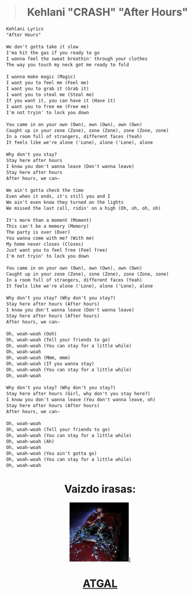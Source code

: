 <center>

># **Kehlani "CRASH" "After Hours"**     </center>
>
>```
> Kehlani Lyrics
> "After Hours"
>
> We don't gotta take it slow
> I'ma hit the gas if you ready to go
> I wanna feel the sweat breathin' through your clothes
> The way you touch my neck got me ready to fold
>
> I wanna make magic (Magic)
> I want you to feel me (Feel me)
> I want you to grab it (Grab it)
> I want you to steal me (Steal me)
> If you want it, you can have it (Have it)
> I want you to free me (Free me)
> I'm not tryin' to lock you down
>
> You came in on your own (Own), own (Own), own (Own)
> Caught up in your zone (Zone), zone (Zone), zone (Zone, zone)
> In a room full of strangers, different faces (Yeah)
> It feels like we're alone ('Lone), alone ('Lone), alone
>
> Why don't you stay?
> Stay here after hours
> I know you don't wanna leave (Don't wanna leave)
> Stay here after hours
> After hours, we can—
> 
> We ain't gotta check the time
> Even when it ends, it's still you and I
> We ain't even know they turned on the lights
> We missed the last call, ridin' on a high (Oh, oh, oh, oh)
>
> It's more than a moment (Moment)
> This can't be a memory (Memory)
> The party is over (Over)
> You wanna come with me? (With me)
> My home never closes (Closes)
> Just want you to feel free (Feel free)
> I'm not tryin' to lock you down
>
> You came in on your own (Own), own (Own), own (Own)
> Caught up in your zone (Zone), zone (Zone), zone (Zone, zone)
> In a room full of strangers, different faces (Yeah)
> It feels like we're alone ('Lone), alone ('Lone), alone
> 
> Why don't you stay? (Why don't you stay?)
> Stay here after hours (After hours)
> I know you don't wanna leave (Don't wanna leave)
> Stay here after hours (After hours)
> After hours, we can—
>
> Oh, woah-woah (Ooh)
> Oh, woah-woah (Tell your friends to go)
> Oh, woah-woah (You can stay for a little while)
> Oh, woah-woah
> Oh, woah-woah (Mmm, mmm)
> Oh, woah-woah (If you wanna stay)
> Oh, woah-woah (You can stay for a little while)
> Oh, woah-woah
>
> Why don't you stay? (Why don't you stay?)
> Stay here after hours (Girl, why don't you stay here?)
> I know you don't wanna leave (You don't wanna leave, oh)
> Stay here after hours (After hours)
> After hours, we can—
>
> Oh, woah-woah
> Oh, woah-woah (Tell your friends to go)
> Oh, woah-woah (You can stay for a little while)
> Oh, woah-woah (Ah)
> Oh, woah-woah
> Oh, woah-woah (You ain't gotta go)
> Oh, woah-woah (You can stay for a little while)
> Oh, woah-woah
>```
<center>

# Vaizdo irasas: 
[![alt text](image-1.png))](https://www.youtube.com/watch?v=6qatTTscK4c)


#  [**ATGAL**](../contents.md)

 </center>